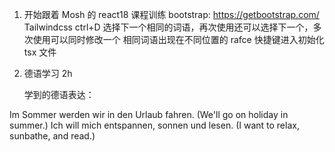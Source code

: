 1. 开始跟着 Mosh 的 react18 课程训练
   bootstrap: https://getbootstrap.com/
   Tailwindcss
   ctrl+D 选择下一个相同的词语，再次使用还可以选择下一个，多次使用可以同时修改一个 相同词语出现在不同位置的
   rafce 快捷键进入初始化 tsx 文件
2. 德语学习 2h

   学到的德语表达：

Im Sommer werden wir in den Urlaub fahren. (We'll go on holiday in summer.)
Ich will mich entspannen, sonnen und lesen. (I want to relax, sunbathe, and read.)
